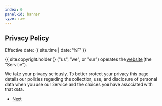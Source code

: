 ```yaml
---
index: 0
panel-id: banner
type: raw
---
```


<!-- Banner -->
<section class="panel banner right color0-alt" id="banner">
    <div class="content color0 span-3-75">
        <h1 class="major">Privacy Policy</h1>
        <p>Effective date: {{ site.time | date: '%F' }}</p>
        <p>{{ site.copyright.holder }} ("us", "we", or "our") operates the <a href="{{ site.url }}">website</a> (the "Service").</p>
        <p>We take your privacy seriously. To better protect your privacy this page details our policies regarding the collection, use, and disclosure of personal data when you use our Service and the choices you have associated with that data.</p>
        <ul class="actions">
            <li>
                <a href="#definition" class="button primary color1 circle icon solid fa-angle-right">
                    Next
                </a>
            </li>
        </ul>
    </div>
    <div class="image filtered span-1-75" data-position="25% 25%">
        <img src="{{ 'assets/images/fulls/pillars-of-creation.jpg' | absolute_url }}" alt="" />
    </div>
</section>
